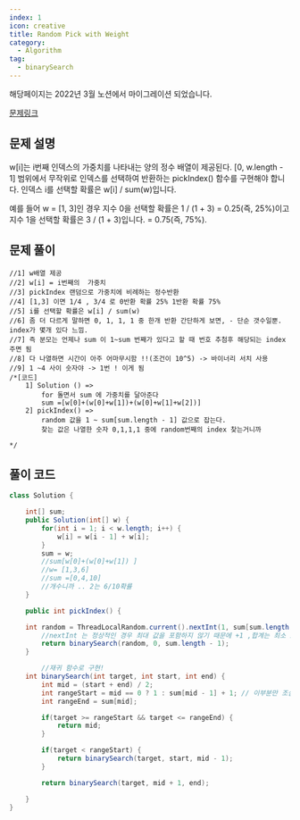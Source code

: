 ```yaml
---
index: 1
icon: creative
title: Random Pick with Weight
category:
  - Algorithm
tag:
  - binarySearch
---
```


해당페이지는 2022년 3월 노션에서 마이그레이션 되었습니다.

[문제링크](https://leetcode.com/problems/time-based-key-value-store/)

## 문제 설명

w[i]는 i번째 인덱스의 가중치를 나타내는 양의 정수 배열이 제공된다.
[0, w.length - 1] 범위에서 무작위로 인덱스를 선택하여 반환하는 pickIndex() 함수를 구현해야 합니다.
인덱스 i를 선택할 확률은 w[i] / sum(w)입니다.

예를 들어 w = [1, 3]인 경우 지수 0을 선택할 확률은 1 / (1 + 3) = 0.25(즉, 25%)이고 지수 1을 선택할 확률은 3 / (1 + 3)입니다. = 0.75(즉, 75%).

## 문제 풀이

```
//1] w배열 제공
//2] w[i] = i번째의  가중치
//3] pickIndex 랜덤으로 가중치에 비례하는 정수반환
//4] [1,3] 이면 1/4 , 3/4 로 0반환 확률 25% 1반환 확률 75%
//5] i를 선택할 확률은 w[i] / sum(w)
//6] 좀 더 다르게 말하면 0, 1, 1, 1 중 한개 반환 간단하게 보면, - 단순 갯수일뿐. index가 몇개 있다 느낌.
//7] 즉 분모는 언제나 sum 이 1~sum 번째가 있다고 할 때 번호 추첨후 해당되는 index 주면 됨
//8] 다 나열하면 시간이 아주 어마무시함 !!(조건이 10^5) -> 바이너리 서치 사용
//9] 1 ~4 사이 숫자야 -> 1번 ! 이게 됨
/*[코드]
    1] Solution () =>
        for 돌면서 sum 에 가중치를 달아준다
        sum =[w[0]+(w[0]+w[1])+(w[0]+w[1]+w[2])]
    2] pickIndex() =>
        random 값을 1 ~ sum[sum.length - 1] 값으로 잡는다.
        찾는 값은 나열한 숫자 0,1,1,1 중에 random번째의 index 찾는거니까

*/
```

## 풀이 코드

```java
class Solution {

    int[] sum;
    public Solution(int[] w) {
        for(int i = 1; i < w.length; i++) {
            w[i] = w[i - 1] + w[i];
        }
        sum = w;
        //sum[w[0]+(w[0]+w[1]) ]
        //w= [1,3,6]
        //sum =[0,4,10]
        //개수니까 .. 2는 6/10확률
    }

    public int pickIndex() {

    int random = ThreadLocalRandom.current().nextInt(1, sum[sum.length - 1] + 1);
		//nextInt 는 정상적인 경우 최대 값을 포함하지 않기 때문에 +1 ,합계는 최소 1부터 시작
        return binarySearch(random, 0, sum.length - 1);
    }

		//재귀 함수로 구현!
    int binarySearch(int target, int start, int end) {
        int mid = (start + end) / 2;
        int rangeStart = mid == 0 ? 1 : sum[mid - 1] + 1; // 이부분만 조심
        int rangeEnd = sum[mid];

        if(target >= rangeStart && target <= rangeEnd) {
            return mid;
        }

        if(target < rangeStart) {
            return binarySearch(target, start, mid - 1);
        }

        return binarySearch(target, mid + 1, end);

    }
}

```
